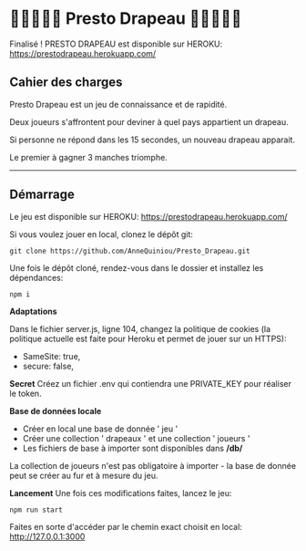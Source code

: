 # 🏴‍☠️🏁🏳️‍🌈 Presto Drapeau 🏳️‍🌈🏁🏴‍☠️

Finalisé !
PRESTO DRAPEAU est disponible sur HEROKU: https://prestodrapeau.herokuapp.com/

## Cahier des charges

Presto Drapeau est un jeu de connaissance et de rapidité.

Deux joueurs s'affrontent pour deviner à quel pays appartient un drapeau.

Si personne ne répond dans les 15 secondes, un nouveau drapeau apparait.

Le premier à gagner 3 manches triomphe.

---

## Démarrage

Le jeu est disponible sur HEROKU: https://prestodrapeau.herokuapp.com/

Si vous voulez jouer en local, clonez le dépôt git:

```
git clone https://github.com/AnneQuiniou/Presto_Drapeau.git
```

Une fois le dépôt cloné, rendez-vous dans le dossier et installez les dépendances:

```
npm i
```

**Adaptations**

Dans le fichier server.js, ligne 104, changez la politique de cookies (la politique actuelle est faite pour Heroku et permet de jouer sur un HTTPS):

- SameSite: true,
- secure: false,

**Secret**
Créez un fichier .env qui contiendra une PRIVATE_KEY pour réaliser le token.

**Base de données locale**

- Créer en local une base de donnée ' jeu '
- Créer une collection ' drapeaux ' et une collection ' joueurs '
- Les fichiers de base à importer sont disponibles dans **/db/**

La collection de joueurs n'est pas obligatoire à importer - la base de donnée peut se créer au fur et à mesure du jeu.

**Lancement**
Une fois ces modifications faites, lancez le jeu:

```
npm run start
```

Faites en sorte d'accéder par le chemin exact choisit en local: http://127.0.0.1:3000
